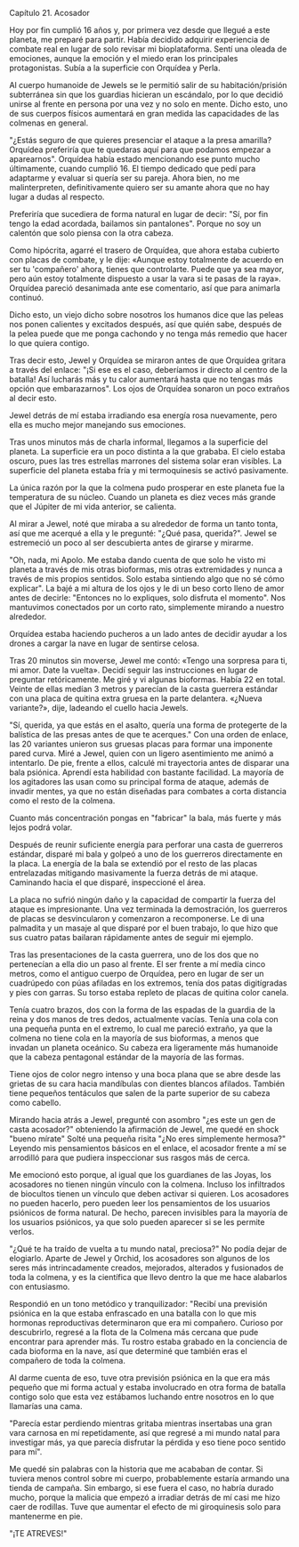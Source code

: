 Capítulo 21. Acosador

Hoy por fin cumplió 16 años y, por primera vez desde que llegué a este planeta, me preparé para partir. Había decidido adquirir experiencia de combate real en lugar de solo revisar mi bioplataforma. Sentí una oleada de emociones, aunque la emoción y el miedo eran los principales protagonistas. Subía a la superficie con Orquídea y Perla.

Al cuerpo humanoide de Jewels se le permitió salir de su habitación/prisión subterránea sin que los guardias hicieran un escándalo, por lo que decidió unirse al frente en persona por una vez y no solo en mente. Dicho esto, uno de sus cuerpos físicos aumentará en gran medida las capacidades de las colmenas en general.

"¿Estás seguro de que quieres presenciar el ataque a la presa amarilla? Orquídea preferiría que te quedaras aquí para que podamos empezar a aparearnos". Orquídea había estado mencionando ese punto mucho últimamente, cuando cumplió 16. El tiempo dedicado que pedí para adaptarme y evaluar si quería ser su pareja. Ahora bien, no me malinterpreten, definitivamente quiero ser su amante ahora que no hay lugar a dudas al respecto.

Preferiría que sucediera de forma natural en lugar de decir: "Sí, por fin tengo la edad acordada, bailamos sin pantalones". Porque no soy un calentón que solo piensa con la otra cabeza.

Como hipócrita, agarré el trasero de Orquídea, que ahora estaba cubierto con placas de combate, y le dije: «Aunque estoy totalmente de acuerdo en ser tu 'compañero' ahora, tienes que controlarte. Puede que ya sea mayor, pero aún estoy totalmente dispuesto a usar la vara si te pasas de la raya». Orquídea pareció desanimada ante ese comentario, así que para animarla continuó.

Dicho esto, un viejo dicho sobre nosotros los humanos dice que las peleas nos ponen calientes y excitados después, así que quién sabe, después de la pelea puede que me ponga cachondo y no tenga más remedio que hacer lo que quiera contigo.

Tras decir esto, Jewel y Orquídea se miraron antes de que Orquídea gritara a través del enlace: "¡Si ese es el caso, deberíamos ir directo al centro de la batalla! Así lucharás más y tu calor aumentará hasta que no tengas más opción que embarazarnos". Los ojos de Orquídea sonaron un poco extraños al decir esto.

Jewel detrás de mí estaba irradiando esa energía rosa nuevamente, pero ella es mucho mejor manejando sus emociones.

Tras unos minutos más de charla informal, llegamos a la superficie del planeta. La superficie era un poco distinta a la que grababa. El cielo estaba oscuro, pues las tres estrellas marrones del sistema solar eran visibles. La superficie del planeta estaba fría y mi termoquinesis se activó pasivamente.

La única razón por la que la colmena pudo prosperar en este planeta fue la temperatura de su núcleo. Cuando un planeta es diez veces más grande que el Júpiter de mi vida anterior, se calienta.

Al mirar a Jewel, noté que miraba a su alrededor de forma un tanto tonta, así que me acerqué a ella y le pregunté: "¿Qué pasa, querida?". Jewel se estremeció un poco al ser descubierta antes de girarse y mirarme.

"Oh, nada, mi Apolo. Me estaba dando cuenta de que solo he visto mi planeta a través de mis otras bioformas, mis otras extremidades y nunca a través de mis propios sentidos. Solo estaba sintiendo algo que no sé cómo explicar". La bajé a mi altura de los ojos y le di un beso corto lleno de amor antes de decirle: "Entonces no lo expliques, solo disfruta el momento". Nos mantuvimos conectados por un corto rato, simplemente mirando a nuestro alrededor.

Orquídea estaba haciendo pucheros a un lado antes de decidir ayudar a los drones a cargar la nave en lugar de sentirse celosa.

Tras 20 minutos sin moverse, Jewel me contó: «Tengo una sorpresa para ti, mi amor. Date la vuelta». Decidí seguir las instrucciones en lugar de preguntar retóricamente. Me giré y vi algunas bioformas. Había 22 en total. Veinte de ellas medían 3 metros y parecían de la casta guerrera estándar con una placa de quitina extra gruesa en la parte delantera. «¿Nueva variante?», dije, ladeando el cuello hacia Jewels.

"Sí, querida, ya que estás en el asalto, quería una forma de protegerte de la balística de las presas antes de que te acerques." Con una orden de enlace, las 20 variantes unieron sus gruesas placas para formar una imponente pared curva. Miré a Jewel, quien con un ligero asentimiento me animó a intentarlo. De pie, frente a ellos, calculé mi trayectoria antes de disparar una bala psiónica. Aprendí esta habilidad con bastante facilidad. La mayoría de los agitadores las usan como su principal forma de ataque, además de invadir mentes, ya que no están diseñadas para combates a corta distancia como el resto de la colmena.

Cuanto más concentración pongas en "fabricar" la bala, más fuerte y más lejos podrá volar.

Después de reunir suficiente energía para perforar una casta de guerreros estándar, disparé mi bala y golpeó a uno de los guerreros directamente en la placa. La energía de la bala se extendió por el resto de las placas entrelazadas mitigando masivamente la fuerza detrás de mi ataque. Caminando hacia el que disparé, inspeccioné el área.

La placa no sufrió ningún daño y la capacidad de compartir la fuerza del ataque es impresionante. Una vez terminada la demostración, los guerreros de placas se desvincularon y comenzaron a recomponerse. Le di una palmadita y un masaje al que disparé por el buen trabajo, lo que hizo que sus cuatro patas bailaran rápidamente antes de seguir mi ejemplo.

Tras las presentaciones de la casta guerrera, uno de los dos que no pertenecían a ella dio un paso al frente. El ser frente a mí medía cinco metros, como el antiguo cuerpo de Orquídea, pero en lugar de ser un cuadrúpedo con púas afiladas en los extremos, tenía dos patas digitígradas y pies con garras. Su torso estaba repleto de placas de quitina color canela.

Tenía cuatro brazos, dos con la forma de las espadas de la guardia de la reina y dos manos de tres dedos, actualmente vacías. Tenía una cola con una pequeña punta en el extremo, lo cual me pareció extraño, ya que la colmena no tiene cola en la mayoría de sus bioformas, a menos que invadan un planeta oceánico. Su cabeza era ligeramente más humanoide que la cabeza pentagonal estándar de la mayoría de las formas.

Tiene ojos de color negro intenso y una boca plana que se abre desde las grietas de su cara hacia mandíbulas con dientes blancos afilados. También tiene pequeños tentáculos que salen de la parte superior de su cabeza como cabello.

Mirando hacia atrás a Jewel, pregunté con asombro "¿es este un gen de casta acosador?" obteniendo la afirmación de Jewel, me quedé en shock "bueno mírate" Solté una pequeña risita "¿No eres simplemente hermosa?" Leyendo mis pensamientos básicos en el enlace, el acosador frente a mí se arrodilló para que pudiera inspeccionar sus rasgos más de cerca.

Me emocionó esto porque, al igual que los guardianes de las Joyas, los acosadores no tienen ningún vínculo con la colmena. Incluso los infiltrados de biocultos tienen un vínculo que deben activar si quieren. Los acosadores no pueden hacerlo, pero pueden leer los pensamientos de los usuarios psiónicos de forma natural. De hecho, parecen invisibles para la mayoría de los usuarios psiónicos, ya que solo pueden aparecer si se les permite verlos.

"¿Qué te ha traído de vuelta a tu mundo natal, preciosa?" No podía dejar de elogiarlo. Aparte de Jewel y Orchid, los acosadores son algunos de los seres más intrincadamente creados, mejorados, alterados y fusionados de toda la colmena, y es la científica que llevo dentro la que me hace alabarlos con entusiasmo.

Respondió en un tono metódico y tranquilizador: "Recibí una previsión psiónica en la que estaba enfrascado en una batalla con lo que mis hormonas reproductivas determinaron que era mi compañero. Curioso por descubrirlo, regresé a la flota de la Colmena más cercana que pude encontrar para aprender más. Tu rostro estaba grabado en la conciencia de cada bioforma en la nave, así que determiné que también eras el compañero de toda la colmena.

Al darme cuenta de eso, tuve otra previsión psiónica en la que era más pequeño que mi forma actual y estaba involucrado en otra forma de batalla contigo solo que esta vez estábamos luchando entre nosotros en lo que llamarías una cama.

"Parecía estar perdiendo mientras gritaba mientras insertabas una gran vara carnosa en mí repetidamente, así que regresé a mi mundo natal para investigar más, ya que parecía disfrutar la pérdida y eso tiene poco sentido para mí".

Me quedé sin palabras con la historia que me acababan de contar. Si tuviera menos control sobre mi cuerpo, probablemente estaría armando una tienda de campaña. Sin embargo, si ese fuera el caso, no habría durado mucho, porque la malicia que empezó a irradiar detrás de mí casi me hizo caer de rodillas. Tuve que aumentar el efecto de mi giroquinesis solo para mantenerme en pie.

"¡TE ATREVES!"
